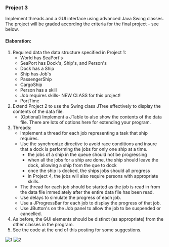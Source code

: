 ### Project 3

Implement threads and a GUI interface using advanced Java Swing classes.
The project will be graded according the criteria for the final project - see below.

#### Elaboration:

1. Required data the data structure specified in Project 1:
    - World has SeaPort's
    - SeaPort has Dock's, Ship's, and Person's
    - Dock has a Ship
    - Ship has Job's
    - PassengerShip
    - CargoShip
    - Person has a skill
    - Job requires skills- NEW CLASS for this project!
    - PortTime
2. Extend Project 2 to use the Swing class JTree effectively to display the contents of the data file. 
    - (Optional) Implement a JTable to also show the contents of the data file. There are lots of options here for extending your program.
3. Threads:
    - Implement a thread for each job representing a task that ship requires.
    - Use the synchronize directive to avoid race conditions and insure that a dock is performing the jobs for only one ship at a time.
      - the jobs of a ship in the queue should not be progressing
      - when all the jobs for a ship are done, the ship should leave the dock, allowing a ship from the que to dock
      - once the ship is docked, the ships jobs should all progress
      - in Project 4, the jobs will also require persons with appropriate skills.
    - The thread for each job should be started as the job is read in from the data file immediately after the entire data file has been read.
    - Use delays to simulate the progress of each job.
    - Use a JProgressBar for each job to display the progress of that job.
    - Use JButton's on the Job panel to allow the job to be suspended or cancelled.
4. As before, the GUI elements should be distinct (as appropriate) from the other classes in the program.
5. See the code at the end of this posting for some suggestions.

![1](https://user-images.githubusercontent.com/20687661/33797608-83c91f42-dd4e-11e7-8d1d-0574dce81c2d.png)
![2](https://user-images.githubusercontent.com/20687661/33797611-8dbb252c-dd4e-11e7-881a-39fcdcb06208.png)
